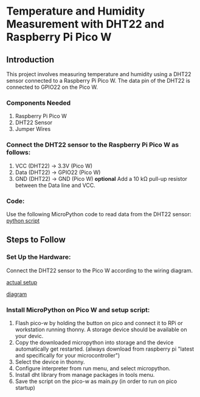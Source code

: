 # Temperature and Humidity Measurement with DHT22 and Raspberry Pi Pico W

## Introduction
This project involves measuring temperature and humidity using a DHT22 sensor connected to a Raspberry Pi Pico W. The data pin of the DHT22 is connected to GPIO22 on the Pico W.

### Components Needed
1. Raspberry Pi Pico W
2. DHT22 Sensor
4. Jumper Wires

### Connect the DHT22 sensor to the Raspberry Pi Pico W as follows:

1. VCC (DHT22) → 3.3V (Pico W)
2. Data (DHT22) → GPIO22 (Pico W)
3. GND (DHT22) → GND (Pico W)
**optional** Add a 10 kΩ pull-up resistor between the Data line and VCC.

### Code:

Use the following MicroPython code to read data from the DHT22 sensor: [python script](https://github.com/mrsoheilnezakat/Raspberry_pi_pico_w_dht22/blob/main_branch/main.py)
 
## Steps to Follow

### Set Up the Hardware:

Connect the DHT22 sensor to the Pico W according to the wiring diagram.

[actual setup](https://github.com/mrsoheilnezakat/Raspberry_pi_pico_w_dht22/blob/main_branch/image/actual%20setup.jpeg)

[diagram](https://github.com/mrsoheilnezakat/Raspberry_pi_pico_w_dht22/blob/main_branch/image/diagram.png)

### Install MicroPython on Pico W and setup script:

1. Flash pico-w by holding the button on pico and connect it to RPi or workstation running thonny. A storage device should be available on your devic.
2. Copy the downloaded micropython into storage and the device automatically get restarted. (always download from raspberry pi "latest and specifically for your microcontroller")
3. Select the device in thonny.
4. Configure interpreter from run menu, and select micropython.
5. Install dht library from manage packages in tools menu.
6. Save the script on the pico-w as main.py (in order to run on pico startup)

